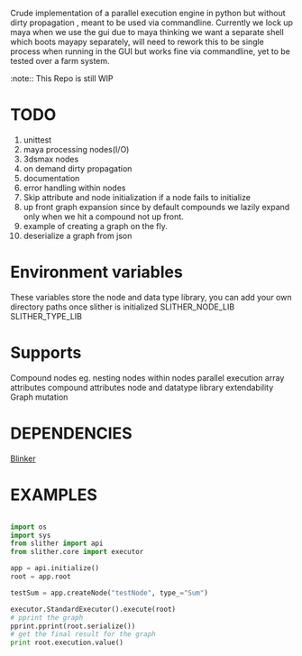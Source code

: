 Crude implementation of a parallel execution engine in python but without dirty propagation , meant to be used via commandline. Currently we lock up maya when we use the gui due to maya thinking we want a separate shell which boots mayapy separately, will need to rework this to be single process when running in the GUI but works fine via commandline, yet to be tested over a farm system.

:note:: This Repo is still WIP

# TODO
1. unittest
2. maya processing nodes(I/O)
3. 3dsmax nodes
4. on demand dirty propagation
5. documentation
6. error handling within nodes
7. Skip attribute and node initialization if a node fails to initialize
8. up front graph expansion since by default compounds we lazily expand only when we hit a compound not up front.
10. example of creating a graph on the fly.
11. deserialize a graph from json

# Environment variables
These variables store the node and data type library, you can add your own directory paths once slither is initialized
SLITHER_NODE_LIB
SLITHER_TYPE_LIB

# Supports
Compound nodes eg. nesting nodes within nodes
parallel execution
array attributes
compound attributes
node and datatype library extendability
Graph mutation

# DEPENDENCIES
[Blinker](https://github.com/jek/blinker)

# EXAMPLES

```python

import os
import sys
from slither import api
from slither.core import executor

app = api.initialize()
root = app.root

testSum = app.createNode("testNode", type_="Sum")

executor.StandardExecutor().execute(root)
# pprint the graph
pprint.pprint(root.serialize())
# get the final result for the graph
print root.execution.value()
```
